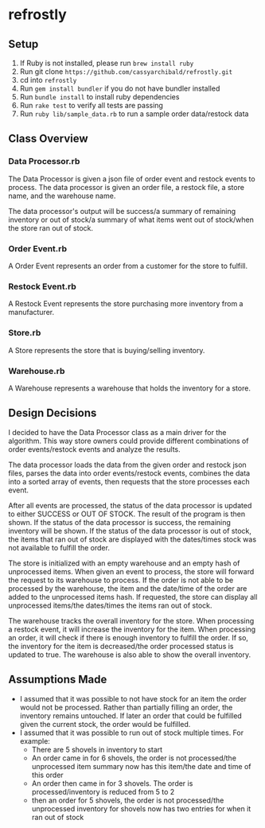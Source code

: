 # refrostly
## Setup

1.  If Ruby is not installed, please run `brew install ruby`
2.  Run git clone `https://github.com/cassyarchibald/refrostly.git`
3.  cd into `refrostly`
4. Run `gem install bundler` if you do not have bundler installed
4.  Run `bundle install` to install ruby dependencies
5.  Run `rake test` to verify all tests are passing
6.  Run `ruby lib/sample_data.rb` to run a sample order data/restock data 

## Class Overview
### Data Processor.rb
The Data Processor is given a json file of order event and restock events to process. 
The data processor is given an order file, a restock file, a store name, and the warehouse name. 

The data processor's output will be success/a summary of remaining inventory or
 out of stock/a summary of what items went out of stock/when the store ran out of stock.

### Order Event.rb
A Order Event represents an order from a customer for the store to fulfill.

### Restock Event.rb
A Restock Event represents the store purchasing more inventory from a manufacturer.

### Store.rb
A Store represents the store that is buying/selling inventory. 

### Warehouse.rb
A Warehouse represents a warehouse that holds the inventory for a store.

## Design Decisions
I decided to have the Data Processor class as a main driver for the algorithm. 
This way store owners could provide different combinations of order events/restock events
and analyze the results. 

The data processor loads the data from the given order and restock json files, parses the data into order events/restock events, combines the data into a sorted array of events, then requests that the store processes each event. 

After all events are processed, the status of the data processor is updated to either SUCCESS or OUT OF STOCK.
The result of the program is then shown. 
If the status of the data processor is success, the remaining inventory will be shown. If the status of the data processor is out of stock, the items that ran out of stock are displayed with the dates/times stock was not available to fulfill the order.

The store is initialized with an empty warehouse and an empty hash of unprocessed items. 
When given an event to process, the store will forward the request to its warehouse to process.
If the order is not able to be processed by the warehouse, the item and the date/time of the order are added to the unprocessed items hash. 
If requested, the store can display all unprocessed items/the dates/times the items ran out of stock. 

The warehouse tracks the overall inventory for the store. When processing a restock event, it will increase the inventory for the item. 
When processing an order, it will check if there is enough inventory to fulfill the order. If so, the inventory for the item is decreased/the order processed status is updated to true. 
The warehouse is also able to show the overall inventory.

## Assumptions Made
- I assumed that it was possible to not have stock for an item the order would not be processed. Rather than partially filling an order, the inventory remains untouched. 
If later an order that could be fulfilled given the current stock, the order would be fulfilled. 
- I assumed that it was possible to run out of stock multiple times. For example:
    - There are 5 shovels in inventory to start 
    - An order came in for 6 shovels, the order is not processed/the unprocessed item summary now has this item/the date and time of this order 
    - An order then came in for 3 shovels. The order is processed/inventory is reduced from 5 to 2
    - then an order for 5 shovels, the order is not processed/the unprocessed inventory for shovels now has two entries for when it ran out of stock 
